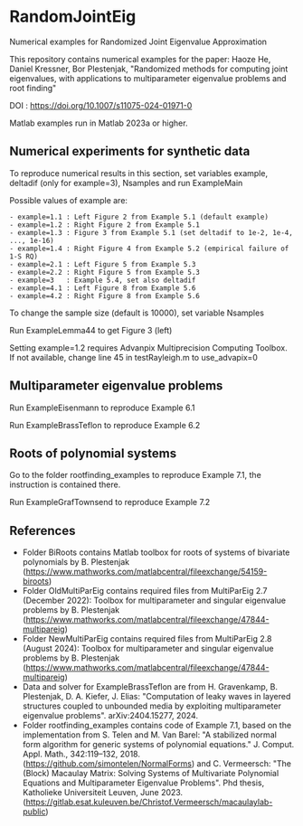 # RandomJointEig
Numerical examples for Randomized Joint Eigenvalue Approximation

This repository contains numerical examples for the paper:  Haoze He, Daniel Kressner, 
  Bor Plestenjak, "Randomized methods for computing joint eigenvalues, 
  with applications to multiparameter eigenvalue problems and root finding"

DOI : https://doi.org/10.1007/s11075-024-01971-0
  
Matlab examples run in Matlab 2023a or higher. 

## Numerical experiments for synthetic data

To reproduce numerical results in this section, set variables example, deltadif (only for example=3), Nsamples and run ExampleMain

Possible values of example are:

    - example=1.1 : Left Figure 2 from Example 5.1 (default example)
    - example=1.2 : Right Figure 2 from Example 5.1 
    - example=1.3 : Figure 3 from Example 5.1 (set deltadif to 1e-2, 1e-4, ..., 1e-16)
    - example=1.4 : Right Figure 4 from Example 5.2 (empirical failure of 1-S RQ)
    - example=2.1 : Left Figure 5 from Example 5.3
    - example=2.2 : Right Figure 5 from Example 5.3
    - example=3   : Example 5.4, set also deltadif
    - example=4.1 : Left Figure 8 from Example 5.6
    - example=4.2 : Right Figure 8 from Example 5.6
 
To change the sample size (default is 10000), set variable Nsamples

Run ExampleLemma44 to get Figure 3 (left)

Setting example=1.2 requires Advanpix Multiprecision Computing Toolbox. If not available, change line 45 in testRayleigh.m to use_advapix=0  

## Multiparameter eigenvalue problems

Run ExampleEisenmann to reproduce Example 6.1

Run ExampleBrassTeflon to reproduce Example 6.2

## Roots of polynomial systems

Go to the folder rootfinding_examples to reproduce Example 7.1, the instruction is contained there.

Run ExampleGrafTownsend to reproduce Example 7.2

## References

  - Folder BiRoots contains Matlab toolbox for roots of systems of bivariate polynomials by B. Plestenjak (https://www.mathworks.com/matlabcentral/fileexchange/54159-biroots)
  - Folder OldMultiParEig contains required files from MultiParEig 2.7 (December 2022): Toolbox for multiparameter and singular eigenvalue problems by B. Plestenjak (https://www.mathworks.com/matlabcentral/fileexchange/47844-multipareig)
  - Folder NewMultiParEig contains required files from MultiParEig 2.8 (August 2024): Toolbox for multiparameter and singular eigenvalue problems by B. Plestenjak (https://www.mathworks.com/matlabcentral/fileexchange/47844-multipareig)
  - Data and solver for ExampleBrassTeflon are from H. Gravenkamp, B. Plestenjak, D. A. Kiefer, J. Elias: "Computation of leaky waves in layered structures coupled to unbounded media by exploiting multiparameter eigenvalue problems". arXiv:2404.15277, 2024.
  - Folder rootfinding_examples contains code of Example 7.1, based on the implementation from S. Telen and M. Van Barel: "A stabilized normal form algorithm for generic systems of polynomial equations." J. Comput. Appl. Math., 342:119–132, 2018. (https://github.com/simontelen/NormalForms) and C. Vermeersch: "The (Block) Macaulay Matrix: Solving Systems of Multivariate Polynomial Equations
  and Multiparameter Eigenvalue Problems". Phd thesis, Katholieke Universiteit Leuven, June 2023. (https://gitlab.esat.kuleuven.be/Christof.Vermeersch/macaulaylab-public)



